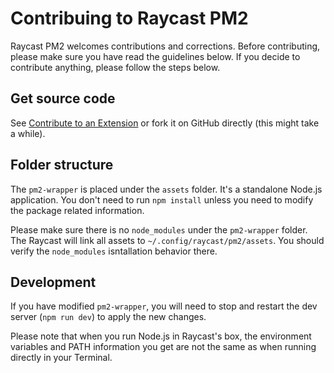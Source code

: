 # Contribuing to Raycast PM2

Raycast PM2 welcomes contributions and corrections. Before contributing, please make sure you have read the guidelines below.
If you decide to contribute anything, please follow the steps below.

## Get source code

See [Contribute to an Extension](https://developers.raycast.com/basics/contribute-to-an-extension) or fork it on GitHub directly (this might take a while).

## Folder structure

The `pm2-wrapper` is placed under the `assets` folder. It's a standalone Node.js application. You don't need to run `npm install` unless you need to modify the package related information.

Please make sure there is no `node_modules` under the `pm2-wrapper` folder. The Raycast will link all assets to `~/.config/raycast/pm2/assets`. You should verify the `node_modules` isntallation behavior there.

## Development

If you have modified `pm2-wrapper`, you will need to stop and restart the dev server (`npm run dev`) to apply the new changes.

Please note that when you run Node.js in Raycast's box, the environment variables and PATH information you get are not the same as when running directly in your Terminal.
